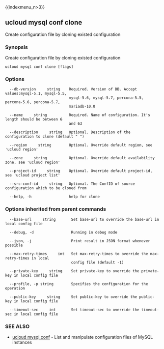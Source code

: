 {{indexmenu_n>3}}

## ucloud mysql conf clone

Create configuration file by cloning existed configuration

### Synopsis

Create configuration file by cloning existed configuration

```
ucloud mysql conf clone [flags]
```

### Options

```
  --db-version     string    Required. Version of DB. Accept values:mysql-5.1, mysql-5.5,
                             mysql-5.6, mysql-5.7, percona-5.5, percona-5.6, percona-5.7,
                             mariadb-10.0 

  --name     string          Required. Name of configuration. It's length should be between 6
                             and 63 

  --description     string   Optional. Description of the configuration to clone (default " ") 

  --region     string        Optional. Override default region, see 'ucloud region' 

  --zone     string          Optional. Override default availability zone, see 'ucloud region' 

  --project-id     string    Optional. Override default project-id, see 'ucloud project list' 

  --src-conf-id     string   Optional. The ConfID of source configuration which to be cloned from 

  --help, -h                 help for clone 

```

### Options inherited from parent commands

```
  --base-url     string       Set base-url to override the base-url in local config file 

  --debug, -d                 Running in debug mode 

  --json, -j                  Print result in JSON format whenever possible 

  --max-retry-times     int   Set max-retry-times to override the max-retry-times in local
                              config file (default -1) 

  --private-key     string    Set private-key to override the private-key in local config file 

  --profile, -p string        Specifies the configuration for the operation 

  --public-key     string     Set public-key to override the public-key in local config file 

  --timeout-sec     int       Set timeout-sec to override the timeout-sec in local config file 

```

### SEE ALSO

* [ucloud mysql conf](software/cli/cmd/ucloud/mysql/conf)	 - List and manipulate configuration files of MySQL instances

